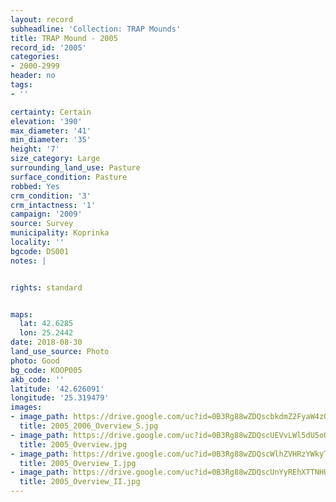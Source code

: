```yaml
---
layout: record
subheadline: 'Collection: TRAP Mounds'
title: TRAP Mound - 2005
record_id: '2005'
categories:
- 2000-2999
header: no
tags:
- ''

certainty: Certain
elevation: '390'
max_diameter: '41'
min_diameter: '35'
height: '7'
size_category: Large
surrounding_land_use: Pasture
surface_condition: Pasture
robbed: Yes
crm_condition: '3'
crm_intactness: '1'
campaign: '2009'
source: Survey
municipality: Koprinka
locality: ''
bgcode: DS001
notes: |


rights: standard


maps:
  lat: 42.6285
  lon: 25.2442
date: 2018-08-30
land_use_source: Photo
photo: Good
bg_code: KOOP005
akb_code: ''
latitude: '42.626091'
longitude: '25.319479'
images:
- image_path: https://drive.google.com/uc?id=0B3Rg88wZDQscbkdmZ2FyaW4zQkE
  title: 2005_2006_Overview_S.jpg
- image_path: https://drive.google.com/uc?id=0B3Rg88wZDQscUEVvLWl5dU5oQjA
  title: 2005_Overview.jpg
- image_path: https://drive.google.com/uc?id=0B3Rg88wZDQscWlhZVHRzYWkyTkk
  title: 2005_Overview_I.jpg
- image_path: https://drive.google.com/uc?id=0B3Rg88wZDQscUnYyREhXTTNHUms
  title: 2005_Overview_II.jpg
---
```

